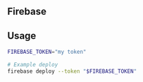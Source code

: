 ## Firebase

## Usage 

```bash
FIREBASE_TOKEN="my token"

# Example deploy
firebase deploy --token "$FIREBASE_TOKEN"
```